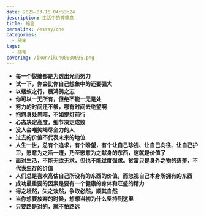 ```yaml
---
date: 2025-03-16 04:53:24
description: 生活中的碎碎念
title: 格言
permalink: /essay/one
categories:
  - 随笔
tags:
  - 随笔
coverImg: /ikun/ikun00000036.png
---
```


- **每一个裂缝都是为透出光而努力**  
- **试一下，你会比你自己想象中的还要强大**  
- **以蝼蚁之行，展鸿鹄之志**  
- **你可以一无所有，但绝不能一无是处**  
- **努力的时间还不够，哪有时间去绝望啊**  
- **抱怨身处黑暗，不如提灯前行**  
- **心态决定高度，细节决定成败**  
- **没人会嘲笑竭尽全力的人**  
- **过去的价值不代表未来的地位**  
- **人生一世，总有个追求，有个盼望，有个让自己珍视、让自己向往、让自己护卫，愿意为之活一遭，乃至愿意为之献身的东西，这就是价值了**  
- **面对生活，不能无欲无求，但也不能过度强求。贫富只是身外之物的落差，不代表生存的价值**  
- **人们总是喜欢高估自己所没有的东西的价值，而忽视自己本身所拥有的东西**  
- **成功最重要的因素是要有一个健康的身体和旺盛的精力**  
- **得之坦然，失之淡然，争取必然，顺其自然**  
- **当你想要放弃的时候，想想当初为什么坚持到这里**  
- **只要路是对的，就不怕路远**





